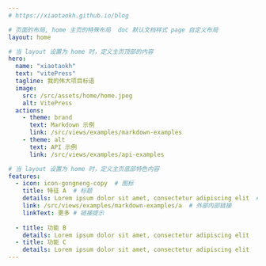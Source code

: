 ```yaml
---
# https://xiaotaokh.github.io/blog

# 页面的布局, home 主页的特殊布局  doc 默认文档样式 page 自定义布局
layout: home

# 当 layout 设置为 home 时，定义主页顶部的内容
hero:
  name: "xiaotaokh"
  text: "vitePress"
  tagline: 我的伟大项目标语
  image:
    src: /src/assets/home/home.jpeg
    alt: VitePress
  actions:
    - theme: brand
      text: Markdown 示例
      link: /src/views/examples/markdown-examples
    - theme: alt
      text: API 示例
      link: /src/views/examples/api-examples

# 当 layout 设置为 home 时，定义主页底部特色内容
features:
  - icon: icon-gongneng-copy  # 图标
    title: 特征 A  # 标题
    details: Lorem ipsum dolor sit amet, consectetur adipiscing elit  # 详情
    link: /src/views/examples/markdown-examples/a  # 外部内部链接
    linkText: 更多 # 链接提示
    
  - title: 功能 B
    details: Lorem ipsum dolor sit amet, consectetur adipiscing elit
  - title: 功能 C
    details: Lorem ipsum dolor sit amet, consectetur adipiscing elit
---
```


<script setup>
import { useData } from 'vitepress';

const { theme, page, frontmatter } = useData()
</script>

[//]: # (<pre>{{ frontmatter }}</pre>)
<i class="iconfont icon-gongneng-copy"></i>

<style lang="scss">
  :root {
    --vp-home-hero-name-color: transparent;
    --vp-home-hero-name-background: -webkit-linear-gradient(120deg, #bd34fe, #41d1ff);
  }
</style>